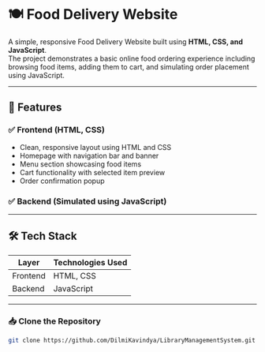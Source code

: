# 🍽️ Food Delivery Website

A simple, responsive Food Delivery Website built using **HTML, CSS, and JavaScript**.  
The project demonstrates a basic online food ordering experience including browsing food items, adding them to cart, and simulating order placement using JavaScript.

---

## 📌 Features

### ✅ Frontend (HTML, CSS)
- Clean, responsive layout using HTML and CSS
- Homepage with navigation bar and banner
- Menu section showcasing food items
- Cart functionality with selected item preview
- Order confirmation popup

### ✅ Backend (Simulated using JavaScript)

-------------------------------------------

## 🛠️ Tech Stack

| Layer     | Technologies Used      |
|-----------|------------------------|
| Frontend  | HTML, CSS           |
| Backend   | JavaScript |

---

### 📥 Clone the Repository

```bash
git clone https://github.com/DilmiKavindya/LibraryManagementSystem.git
